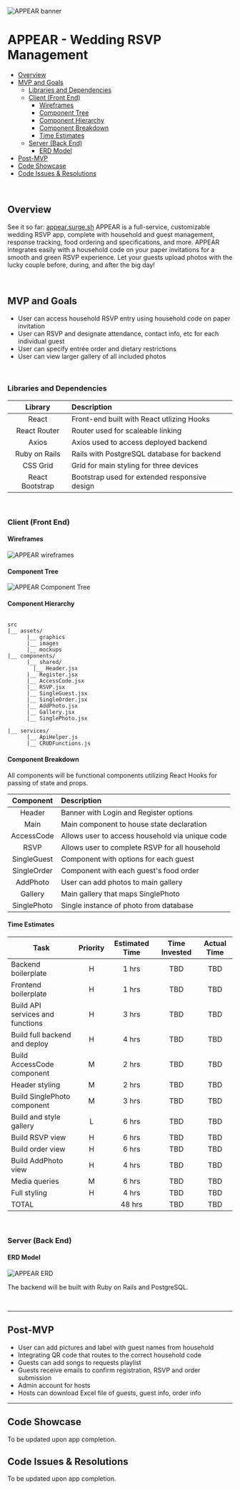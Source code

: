 ![APPEAR banner](https://i.imgur.com/DK06k2a.png)
# APPEAR - Wedding RSVP Management


- [Overview](#overview)
- [MVP and Goals](#mvp-and-goals)
  - [Libraries and Dependencies](#libraries-and-dependencies)
  - [Client (Front End)](#client-front-end)
    - [Wireframes](#wireframes)
    - [Component Tree](#component-tree)
    - [Component Hierarchy](#component-hierarchy)
    - [Component Breakdown](#component-breakdown)
    - [Time Estimates](#time-estimates)
  - [Server (Back End)](#server-back-end)
    - [ERD Model](#erd-model)
- [Post-MVP](#post-mvp)
- [Code Showcase](#code-showcase)
- [Code Issues & Resolutions](#code-issues--resolutions)

<br>

## Overview

See it so far: [appear.surge.sh](appear.surge.sh)
APPEAR is a full-service, customizable wedding RSVP app, complete with household and guest management, response tracking, food ordering and specifications,  and more. APPEAR integrates easily with a household code on your paper invitations for a smooth and green RSVP experience. Let your guests upload photos with the lucky couple before, during, and after the big day! 


<br>

## MVP and Goals

- User can access household RSVP entry using household code on paper invitation
- User can RSVP and designate attendance, contact info, etc for each individual guest
- User can specify entrée order and dietary restrictions
- User can view larger gallery of all included photos

<br>

### Libraries and Dependencies



|     Library      | Description                                |
| :--------------: | :----------------------------------------- |
|      React       | Front-end built with React utlizing Hooks |
|   React Router   | Router used for scaleable linking |
|   Axios   | Axios used to access deployed backend |
| Ruby on Rails | Rails with PostgreSQL database for backend |
|     CSS Grid      | Grid for main styling for three devices |
|     React Bootstrap      | Bootstrap used for extended responsive design |

<br>

### Client (Front End)

#### Wireframes

![APPEAR wireframes](https://i.imgur.com/rXtodyb.png)

#### Component Tree

![APPEAR Component Tree](https://i.imgur.com/oXNHzF5.png)

#### Component Hierarchy



``` structure

src
|__ assets/
      |__ graphics
      |__ images
      |__ mockups
|__ components/
      |__ shared/
        |__ Header.jsx
      |__ Register.jsx
      |__ AccessCode.jsx
      |__ RSVP.jsx
      |__ SingleGuest.jsx
      |__ SingleOrder.jsx
      |__ AddPhoto.jsx
      |__ Gallery.jsx
      |__ SinglePhoto.jsx

|__ services/
      |__ ApiHelper.js
      |__ CRUDFunctions.js

```

#### Component Breakdown

All components will be functional components utilizing React Hooks for passing of state and props.

|  Component     | Description                              |
| :----------:   | :--------------------------------------- |
|    Header      | Banner with Login and Register options |
|    Main        | Main component to house state declaration |
|    AccessCode    | Allows user to access household via unique code |
|    RSVP        | Allows user to complete RSVP for all household |
|    SingleGuest | Component with options for each guest |
|    SingleOrder | Component with each guest's food order |
|    AddPhoto    | User can add photos to main gallery |
|    Gallery     | Main gallery that maps SinglePhoto |
|    SinglePhoto | Single instance of photo from database |


#### Time Estimates



| Task                | Priority | Estimated Time | Time Invested | Actual Time |
| ------------------- | :------: | :------------: | :-----------: | :---------: |
| Backend boilerplate    |    H     |     1 hrs      |     TBD     |    TBD    |
| Frontend boilerplate |    H     |     1 hrs      |     TBD     |     TBD     |
| Build API services and functions    |    H     |     3 hrs      |     TBD     |    TBD    |
| Build full backend and deploy    |    H     |     4 hrs      |     TBD     |    TBD    |
| Build AccessCode component    |    M     |     2 hrs      |     TBD     |    TBD    |
| Header styling    |    M     |     2 hrs      |     TBD    |    TBD    |
| Build SinglePhoto component    |    M     |     3 hrs      |     TBD     |    TBD   |
| Build and style gallery    |    L     |     6 hrs      |     TBD     |    TBD    |
| Build RSVP view    |    H     |     6 hrs      |     TBD     |    TBD    |
| Build order view    |    H     |     6 hrs      |     TBD     |    TBD    |
| Build AddPhoto view    |    H     |     4 hrs      |     TBD     |    TBD    |
| Media queries    |    M     |     6 hrs      |     TBD     |    TBD    |
| Full styling    |    H    |     4 hrs      |     TBD     |    TBD    |
| TOTAL               |          |     48 hrs      |     TBD     |     TBD     |


<br>

### Server (Back End)

#### ERD Model

![APPEAR ERD](https://i.imgur.com/ab4v1nV.png)

The backend will be built with Ruby on Rails and PostgreSQL.

<br>

***

## Post-MVP
- User can add pictures and label with guest names from household
- Integrating QR code that routes to the correct household code
- Guests can add songs to requests playlist
- Guests receive emails to confirm registration, RSVP and order submission
- Admin account for hosts
- Hosts can download Excel file of guests, guest info, order info


***

## Code Showcase

To be updated upon app completion. 

## Code Issues & Resolutions

To be updated upon app completion. 
